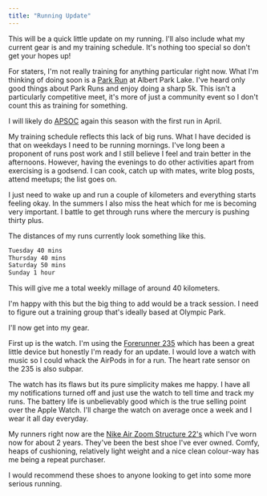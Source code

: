 ```yaml
---
title: "Running Update"
---
```


This will be a quick little update on my running. I'll also include what my current gear is and my training schedule. It's nothing too special so don't get your hopes up!

For staters, I'm not really training for anything particular right now. What I'm thinking of doing soon is a [Park Run](https://www.parkrun.com.au/) at Albert Park Lake. I've heard only good things about Park Runs and enjoy doing a sharp 5k. This isn't a particularly competitive meet, it's more of just a community event so I don't count this as training for something.

I will likely do [APSOC](https://apsoc.net.au/) again this season with the first run in April.

My training schedule reflects this lack of big runs. What I have decided is that on weekdays I need to be running mornings. I've long been a proponent of runs post work and I still believe I feel and train better in the afternoons. However, having the evenings to do other activities apart from exercising is a godsend. I can cook, catch up with mates, write blog posts, attend meetups; the list goes on. 

I just need to wake up and run a couple of kilometers and everything starts feeling okay. In the summers I also miss the heat which for me is becoming very important. I battle to get through runs where the mercury is pushing thirty plus.

The distances of my runs currently look something like this.

```txt
Tuesday 40 mins 
Thursday 40 mins 
Saturday 50 mins 
Sunday 1 hour 
``` 

This will give me a total weekly millage of around 40 kilometers.

I'm happy with this but the big thing to add would be a track session. I need to figure out a training group that's ideally based at Olympic Park.

I'll now get into my gear. 

First up is the watch. I'm using the [Forerunner 235](https://buy.garmin.com/en-US/US/p/529988) which has been a great little device but honestly I'm ready for an update. I would love a watch with music so I could whack the AirPods in for a run. The heart rate sensor on the 235 is also subpar.

The watch has its flaws but its pure simplicity makes me happy. I have all my notifications turned off and just use the watch to tell time and track my runs. The battery life is unbelievably good which is the true selling point over the Apple Watch. I'll charge the watch on average once a week and I wear it all day everyday.

My runners right now are the [Nike Air Zoom Structure 22's](https://www.nike.com/au/t/air-zoom-structure-22-running-shoe-1KqM5f/AA1636-002) which I've worn now for about 2 years. They've been the best shoe I've ever owned. Comfy, heaps of cushioning, relatively light weight and a nice clean colour-way has me being a repeat purchaser.

I would recommend these shoes to anyone looking to get into some more serious running.